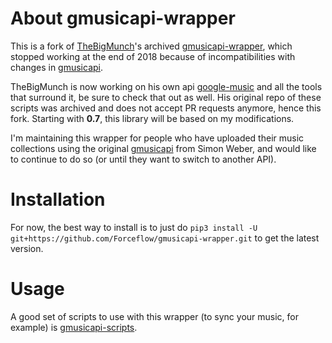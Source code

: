 # About gmusicapi-wrapper

This is a fork of [TheBigMunch](https://github.com/thebigmunch)'s archived [gmusicapi-wrapper](https://github.com/thebigmunch/gmusicapi-wrapper), which stopped working at the end of 2018 because of incompatibilities with changes in [gmusicapi](https://github.com/simon-weber/gmusicapi). 

TheBigMunch is now working on his own api [google-music](https://github.com/thebigmunch/google-music) and all the tools that surround it, be sure to check that out as well. His original repo of these scripts was archived and does not accept PR requests anymore, hence this fork. Starting with **0.7**, this library will be based on my modifications.

I'm maintaining this wrapper for people who have uploaded their music collections using the original [gmusicapi](https://github.com/simon-weber/gmusicapi) from Simon Weber, and would like to continue to do so (or until they want to switch to another API).

# Installation

For now, the best way to install is to just do `pip3 install -U git+https://github.com/Forceflow/gmusicapi-wrapper.git` to get the latest version.

# Usage

A good set of scripts to use with this wrapper (to sync your music, for example) is [gmusicapi-scripts](https://github.com/Forceflow/gmusicapi-scripts).
